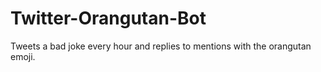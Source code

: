 # Twitter-Orangutan-Bot

Tweets a bad joke every hour and replies to mentions with the orangutan emoji.
